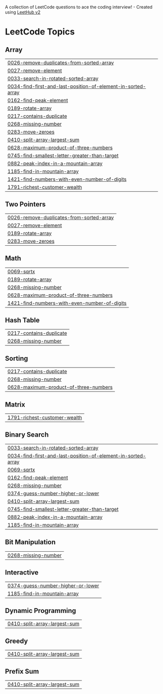 A collection of LeetCode questions to ace the coding interview! - Created using [LeetHub v2](https://github.com/arunbhardwaj/LeetHub-2.0)
<!---LeetCode Topics Start-->
# LeetCode Topics
## Array
|  |
| ------- |
| [0026-remove-duplicates-from-sorted-array](https://github.com/manish5430/LeetCode/tree/master/0026-remove-duplicates-from-sorted-array) |
| [0027-remove-element](https://github.com/manish5430/LeetCode/tree/master/0027-remove-element) |
| [0033-search-in-rotated-sorted-array](https://github.com/manish5430/LeetCode/tree/master/0033-search-in-rotated-sorted-array) |
| [0034-find-first-and-last-position-of-element-in-sorted-array](https://github.com/manish5430/LeetCode/tree/master/0034-find-first-and-last-position-of-element-in-sorted-array) |
| [0162-find-peak-element](https://github.com/manish5430/LeetCode/tree/master/0162-find-peak-element) |
| [0189-rotate-array](https://github.com/manish5430/LeetCode/tree/master/0189-rotate-array) |
| [0217-contains-duplicate](https://github.com/manish5430/LeetCode/tree/master/0217-contains-duplicate) |
| [0268-missing-number](https://github.com/manish5430/LeetCode/tree/master/0268-missing-number) |
| [0283-move-zeroes](https://github.com/manish5430/LeetCode/tree/master/0283-move-zeroes) |
| [0410-split-array-largest-sum](https://github.com/manish5430/LeetCode/tree/master/0410-split-array-largest-sum) |
| [0628-maximum-product-of-three-numbers](https://github.com/manish5430/LeetCode/tree/master/0628-maximum-product-of-three-numbers) |
| [0745-find-smallest-letter-greater-than-target](https://github.com/manish5430/LeetCode/tree/master/0745-find-smallest-letter-greater-than-target) |
| [0882-peak-index-in-a-mountain-array](https://github.com/manish5430/LeetCode/tree/master/0882-peak-index-in-a-mountain-array) |
| [1185-find-in-mountain-array](https://github.com/manish5430/LeetCode/tree/master/1185-find-in-mountain-array) |
| [1421-find-numbers-with-even-number-of-digits](https://github.com/manish5430/LeetCode/tree/master/1421-find-numbers-with-even-number-of-digits) |
| [1791-richest-customer-wealth](https://github.com/manish5430/LeetCode/tree/master/1791-richest-customer-wealth) |
## Two Pointers
|  |
| ------- |
| [0026-remove-duplicates-from-sorted-array](https://github.com/manish5430/LeetCode/tree/master/0026-remove-duplicates-from-sorted-array) |
| [0027-remove-element](https://github.com/manish5430/LeetCode/tree/master/0027-remove-element) |
| [0189-rotate-array](https://github.com/manish5430/LeetCode/tree/master/0189-rotate-array) |
| [0283-move-zeroes](https://github.com/manish5430/LeetCode/tree/master/0283-move-zeroes) |
## Math
|  |
| ------- |
| [0069-sqrtx](https://github.com/manish5430/LeetCode/tree/master/0069-sqrtx) |
| [0189-rotate-array](https://github.com/manish5430/LeetCode/tree/master/0189-rotate-array) |
| [0268-missing-number](https://github.com/manish5430/LeetCode/tree/master/0268-missing-number) |
| [0628-maximum-product-of-three-numbers](https://github.com/manish5430/LeetCode/tree/master/0628-maximum-product-of-three-numbers) |
| [1421-find-numbers-with-even-number-of-digits](https://github.com/manish5430/LeetCode/tree/master/1421-find-numbers-with-even-number-of-digits) |
## Hash Table
|  |
| ------- |
| [0217-contains-duplicate](https://github.com/manish5430/LeetCode/tree/master/0217-contains-duplicate) |
| [0268-missing-number](https://github.com/manish5430/LeetCode/tree/master/0268-missing-number) |
## Sorting
|  |
| ------- |
| [0217-contains-duplicate](https://github.com/manish5430/LeetCode/tree/master/0217-contains-duplicate) |
| [0268-missing-number](https://github.com/manish5430/LeetCode/tree/master/0268-missing-number) |
| [0628-maximum-product-of-three-numbers](https://github.com/manish5430/LeetCode/tree/master/0628-maximum-product-of-three-numbers) |
## Matrix
|  |
| ------- |
| [1791-richest-customer-wealth](https://github.com/manish5430/LeetCode/tree/master/1791-richest-customer-wealth) |
## Binary Search
|  |
| ------- |
| [0033-search-in-rotated-sorted-array](https://github.com/manish5430/LeetCode/tree/master/0033-search-in-rotated-sorted-array) |
| [0034-find-first-and-last-position-of-element-in-sorted-array](https://github.com/manish5430/LeetCode/tree/master/0034-find-first-and-last-position-of-element-in-sorted-array) |
| [0069-sqrtx](https://github.com/manish5430/LeetCode/tree/master/0069-sqrtx) |
| [0162-find-peak-element](https://github.com/manish5430/LeetCode/tree/master/0162-find-peak-element) |
| [0268-missing-number](https://github.com/manish5430/LeetCode/tree/master/0268-missing-number) |
| [0374-guess-number-higher-or-lower](https://github.com/manish5430/LeetCode/tree/master/0374-guess-number-higher-or-lower) |
| [0410-split-array-largest-sum](https://github.com/manish5430/LeetCode/tree/master/0410-split-array-largest-sum) |
| [0745-find-smallest-letter-greater-than-target](https://github.com/manish5430/LeetCode/tree/master/0745-find-smallest-letter-greater-than-target) |
| [0882-peak-index-in-a-mountain-array](https://github.com/manish5430/LeetCode/tree/master/0882-peak-index-in-a-mountain-array) |
| [1185-find-in-mountain-array](https://github.com/manish5430/LeetCode/tree/master/1185-find-in-mountain-array) |
## Bit Manipulation
|  |
| ------- |
| [0268-missing-number](https://github.com/manish5430/LeetCode/tree/master/0268-missing-number) |
## Interactive
|  |
| ------- |
| [0374-guess-number-higher-or-lower](https://github.com/manish5430/LeetCode/tree/master/0374-guess-number-higher-or-lower) |
| [1185-find-in-mountain-array](https://github.com/manish5430/LeetCode/tree/master/1185-find-in-mountain-array) |
## Dynamic Programming
|  |
| ------- |
| [0410-split-array-largest-sum](https://github.com/manish5430/LeetCode/tree/master/0410-split-array-largest-sum) |
## Greedy
|  |
| ------- |
| [0410-split-array-largest-sum](https://github.com/manish5430/LeetCode/tree/master/0410-split-array-largest-sum) |
## Prefix Sum
|  |
| ------- |
| [0410-split-array-largest-sum](https://github.com/manish5430/LeetCode/tree/master/0410-split-array-largest-sum) |
<!---LeetCode Topics End-->